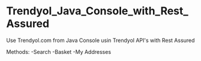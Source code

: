 # Trendyol_Java_Console_with_Rest_Assured
Use Trendyol.com from Java Console usin Trendyol API's with Rest Assured

Methods:
-Search
-Basket
-My Addresses
